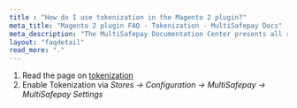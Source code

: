 ```yaml
---
title : "How do I use tokenization in the Magento 2 plugin?"
meta_title: "Magento 2 plugin FAQ - Tokenization - MultiSafepay Docs"
meta_description: "The MultiSafepay Documentation Center presents all relevant information about our Plugins and API. You can also find support pages for payment methods, tools and general questions as well as the contact details of our Support and Integration Teams."
layout: "faqdetail"
read_more: "."
---
```


1. Read the page on [tokenization](/tools/tokenization/tokenization-api-level)
2. Enable Tokenization via _Stores -> Configuration -> MultiSafepay -> MultiSafepay Settings_
